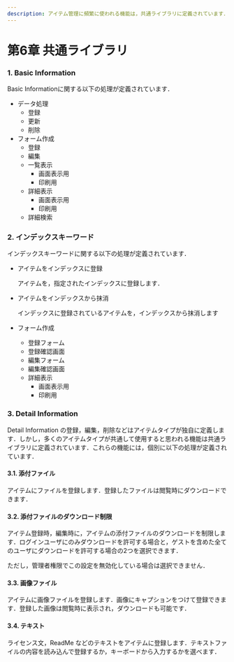 ```yaml
---
description: アイテム管理に頻繁に使われる機能は，共通ライブラリに定義されています．代表的なものを以下に挙げます．
---
```


# 第6章 共通ライブラリ

### 1. Basic Information

Basic Informationに関する以下の処理が定義されています．

* データ処理
  * 登録
  * 更新
  * 削除
* フォーム作成
  * 登録
  * 編集
  * 一覧表示
    * 画面表示用
    * 印刷用
  * 詳細表示
    * 画面表示用
    * 印刷用
  * 詳細検索

### 2. インデックスキーワード

インデックスキーワードに関する以下の処理が定義されています．

* アイテムをインデックスに登録

  アイテムを，指定されたインデックスに登録します．

* アイテムをインデックスから抹消

  インデックスに登録されているアイテムを，インデックスから抹消します

* フォーム作成
  * 登録フォーム
  * 登録確認画面
  * 編集フォーム
  * 編集確認画面
  * 詳細表示
    * 画面表示用
    * 印刷用

### 3. Detail Information

Detail Information の登録，編集，削除などはアイテムタイプが独自に定義します．しかし，多くのアイテムタイプが共通して使用すると思われる機能は共通ライブラリに定義されています．これらの機能には，個別に以下の処理が定義されています．

#### 3.1. 添付ファイル

アイテムにファイルを登録します．登録したファイルは閲覧時にダウンロードできます．

#### 3.2. 添付ファイルのダウンロード制限

アイテム登録時，編集時に，アイテムの添付ファイルのダウンロードを制限します．ログインユーザにのみダウンロードを許可する場合と，ゲストを含めた全てのユーザにダウンロードを許可する場合の2つを選択できます．

ただし，管理者権限でこの設定を無効化している場合は選択できません．

#### 3.3. 画像ファイル

アイテムに画像ファイルを登録します．画像にキャプションをつけて登録できます．登録した画像は閲覧時に表示され，ダウンロードも可能です．

#### 3.4. テキスト

ライセンス文，ReadMe などのテキストをアイテムに登録します．テキストファイルの内容を読み込んで登録するか，キーボードから入力するかを選べます．

